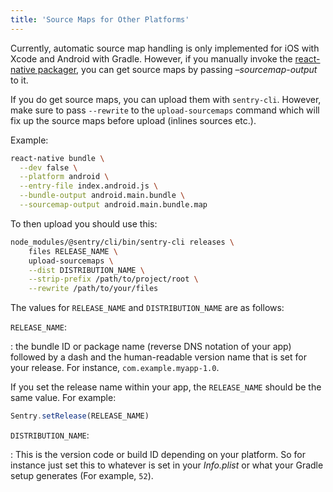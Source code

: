 ```yaml
---
title: 'Source Maps for Other Platforms'
---
```


Currently, automatic source map handling is only implemented for iOS with Xcode and Android with Gradle. However, if you manually invoke the [react-native packager](https://github.com/facebook/metro), you can get source maps by passing _–sourcemap-output_ to it.

If you do get source maps, you can upload them with `sentry-cli`. However, make sure to pass `--rewrite` to the `upload-sourcemaps` command which will fix up the source maps before upload (inlines sources etc.).

Example:

```bash
react-native bundle \
  --dev false \
  --platform android \
  --entry-file index.android.js \
  --bundle-output android.main.bundle \
  --sourcemap-output android.main.bundle.map
```

To then upload you should use this:

```bash
node_modules/@sentry/cli/bin/sentry-cli releases \
    files RELEASE_NAME \
    upload-sourcemaps \
    --dist DISTRIBUTION_NAME \
    --strip-prefix /path/to/project/root \
    --rewrite /path/to/your/files
```

The values for `RELEASE_NAME` and `DISTRIBUTION_NAME` are as follows:

`RELEASE_NAME`:

: the bundle ID or package name (reverse DNS notation of your app) followed by a dash and the human-readable version name that 
is set for your release. For instance, `com.example.myapp-1.0`.

If you set the release name within your app, the `RELEASE_NAME` should be the same value. For example:

```js
Sentry.setRelease(RELEASE_NAME)
```

`DISTRIBUTION_NAME`:

: This is the version code or build ID depending on your platform. So for instance just set this to whatever is set in your _Info.plist_ or what your Gradle setup generates (For example, `52`).
